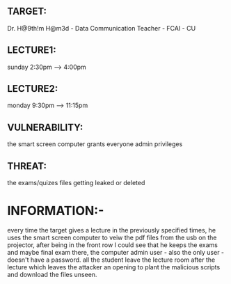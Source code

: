 ## TARGET:
Dr. H@9th!m H@m3d - Data Communication Teacher - FCAI - CU

## LECTURE1:
sunday 2:30pm --> 4:00pm 

## LECTURE2:
monday 9:30pm --> 11:15pm
 
## VULNERABILITY:
the smart screen computer grants everyone admin privileges

## THREAT: 
the exams/quizes files getting leaked or deleted

# INFORMATION:- 
every time the target gives a lecture in the previously specified times, he uses the smart screen computer to veiw the pdf files from the usb on the projector, after being in the front row I could see that he keeps the exams and maybe final exam there, the computer admin user - also the only user - doesn't have a password.
all the student leave the lecture room after the lecture which leaves the attacker an opening to plant the malicious scripts and download the files unseen.
